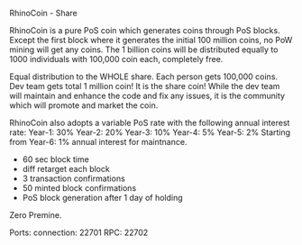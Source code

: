 
RhinoCoin - Share

RhinoCoin is a pure PoS coin which generates coins through PoS blocks.  Except the first block where it generates the initial 100 million coins, no PoW mining will get any coins. The 1 billion coins will be distributed equally to 1000 individuals with 100,000 coin each, completely free.

Equal distribution to the WHOLE share. Each person gets 100,000 coins.  Dev team gets total 1 million coin! It is the share coin! While the dev team will maintain and enhance the code and fix any issues, it is the community which will promote and market the coin.

RhinoCoin also adopts a variable PoS rate with the following annual interest rate:
Year-1: 30%
Year-2: 20%
Year-3: 10%
Year-4: 5%
Year-5: 2%
Starting from Year-6: 1% annual interest for maintnance.

- 60 sec block time
- diff retarget each block
- 3 transaction confirmations
- 50 minted block confirmations
- PoS block generation after 1 day of holding

Zero Premine.

Ports:
connection:	22701
RPC:			22702
